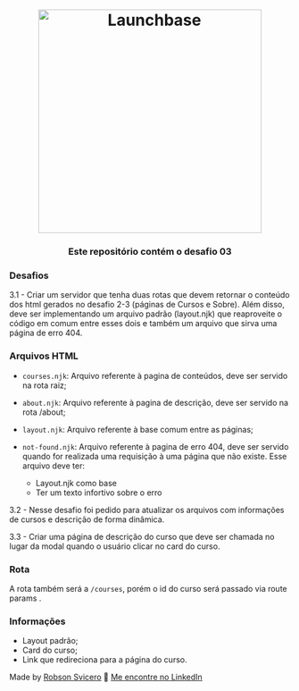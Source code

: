<h1 align="center">
    <img alt="Launchbase" src="https://storage.googleapis.com/golden-wind/bootcamp-launchbase/logo.png" width="400px" />
</h1>

<h3 align="center">
  Este repositório contém o desafio 03
</h3>


### Desafios

3.1 - Criar  um servidor que tenha duas rotas que devem retornar o conteúdo dos html gerados no desafio 2-3 (páginas de Cursos e Sobre). Além disso, deve ser implementando um arquivo padrão (layout.njk) que reaproveite o código em comum entre esses dois e também um arquivo que sirva uma página de erro 404.

### Arquivos HTML

- `courses.njk`: Arquivo referente à pagina de conteúdos, deve ser servido na rota raiz;
- `about.njk`: Arquivo referente à pagina de descrição, deve ser servido na rota /about;
- `layout.njk`: Arquivo referente à base comum entre as páginas;
- `not-found.njk`: Arquivo referente à pagina de erro 404, deve ser servido quando for realizada uma requisição à uma página que não existe. Esse arquivo deve ter:

  - Layout.njk como base
  - Ter um texto infortivo sobre o erro


3.2 - Nesse desafio foi pedido para atualizar os arquivos com informações de cursos e descrição de forma dinâmica.


3.3 - Criar uma página de descrição do curso que deve ser chamada no lugar da modal quando o usuário clicar no card do curso.

### Rota

A rota também será a `/courses`, porém o id do curso será passado via route params .

### Informações

- Layout padrão;
- Card do curso;
- Link que redireciona para a página do curso.


Made by [Robson Svicero](https://www.svicero.com.br) :wave: [Me encontre no LinkedIn](https://www.linkedin.com/in/robertorobsonsvicero/)